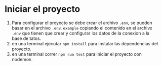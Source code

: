 # Iniciar el proyecto
1. Para configurar el proyecto se debe crear el archivo `.env`, se pueden basar en el archivo `.env.example` copiando el contenido en el archivo `.env` que tienen que crear y configurar los datos de la conexion a la base de tatos.
2. en una terminal ejecutar `npm install` para instalar las dependencias del proyecto.
3. en una terminal correr `npm run test` para iniciar el proyecto con nodemon.